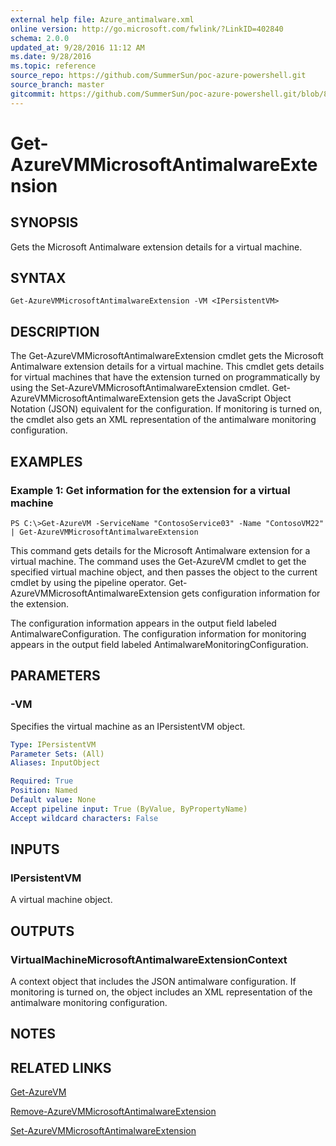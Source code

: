 ```yaml
---
external help file: Azure_antimalware.xml
online version: http://go.microsoft.com/fwlink/?LinkID=402840
schema: 2.0.0
updated_at: 9/28/2016 11:12 AM
ms.date: 9/28/2016
ms.topic: reference
source_repo: https://github.com/SummerSun/poc-azure-powershell.git
source_branch: master
gitcommit: https://github.com/SummerSun/poc-azure-powershell.git/blob/8903b0f1daa01932ac5fa167f377736de2df6709/azureps-cmdlets-docs/Service%20Management/Antimalware%20Cmdlets/v1.0/Get-AzureVMMicrosoftAntimalwareExtension.md
---
```


# Get-AzureVMMicrosoftAntimalwareExtension
## SYNOPSIS
Gets the Microsoft Antimalware extension details for a virtual machine.

## SYNTAX

```
Get-AzureVMMicrosoftAntimalwareExtension -VM <IPersistentVM>
```

## DESCRIPTION
The Get-AzureVMMicrosoftAntimalwareExtension cmdlet gets the Microsoft Antimalware extension details for a virtual machine.
This cmdlet gets details for virtual machines that have the extension turned on programmatically by using the Set-AzureVMMicrosoftAntimalwareExtension cmdlet.
Get-AzureVMMicrosoftAntimalwareExtension gets the JavaScript Object Notation (JSON) equivalent for the configuration.
If monitoring is turned on, the cmdlet also gets an XML representation of the antimalware monitoring configuration.

## EXAMPLES

### Example 1: Get information for the extension for a virtual machine
```
PS C:\>Get-AzureVM -ServiceName "ContosoService03" -Name "ContosoVM22" | Get-AzureVMMicrosoftAntimalwareExtension
```

This command gets details for the Microsoft Antimalware extension for a virtual machine.
The command uses the Get-AzureVM cmdlet to get the specified virtual machine object, and then passes the object to the current cmdlet by using the pipeline operator.
Get-AzureVMMicrosoftAntimalwareExtension gets configuration information for the extension.

The configuration information appears in the output field labeled AntimalwareConfiguration.
The configuration information for monitoring appears in the output field labeled AntimalwareMonitoringConfiguration.

## PARAMETERS

### -VM
Specifies the virtual machine as an IPersistentVM object.

```yaml
Type: IPersistentVM
Parameter Sets: (All)
Aliases: InputObject

Required: True
Position: Named
Default value: None
Accept pipeline input: True (ByValue, ByPropertyName)
Accept wildcard characters: False
```

## INPUTS

### IPersistentVM
A virtual machine object.

## OUTPUTS

### VirtualMachineMicrosoftAntimalwareExtensionContext
A context object that includes the JSON antimalware configuration.
If monitoring is turned on, the object includes an XML representation of the antimalware monitoring configuration.

## NOTES

## RELATED LINKS

[Get-AzureVM](http://msdn.microsoft.com/en-us/library/dn495236.aspx)

[Remove-AzureVMMicrosoftAntimalwareExtension](d0063033-35f1-4467-bbdd-f4c569a98810)

[Set-AzureVMMicrosoftAntimalwareExtension](2140d7c4-c973-489b-b1b0-878b04c96e4b)

